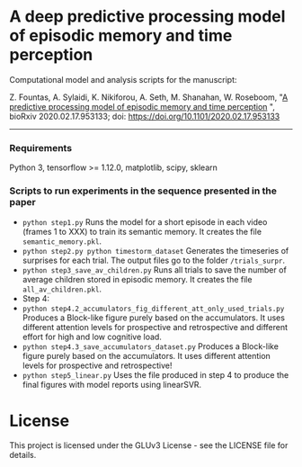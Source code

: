 # A deep predictive processing model of episodic memory and time perception

Computational model and analysis scripts for the manuscript:

Z. Fountas, A. Sylaidi, K. Nikiforou, A. Seth, M. Shanahan, W. Roseboom, "[A predictive processing model of episodic memory and time perception](https://www.biorxiv.org/content/10.1101/2020.02.17.953133v1 "In bioRxiv")
", bioRxiv 2020.02.17.953133; doi: https://doi.org/10.1101/2020.02.17.953133

---

### Requirements

Python 3, tensorflow >= 1.12.0, matplotlib, scipy, sklearn

### Scripts to run experiments in the sequence presented in the paper
- ```python step1.py``` Runs the model for a short episode in each video (frames 1 to XXX) to train its semantic memory. It creates the file ```semantic_memory.pkl```.
- ```python step2.py python timestorm_dataset```  Generates the timeseries of surprises for each trial. The output files go to the folder ```/trials_surpr```.
- ```python step3_save_av_children.py``` Runs all trials to save the number of average children stored in episodic memory. It creates the file ```all_av_children.pkl```.
- Step 4:
 - ```python step4.2_accumulators_fig_different_att_only_used_trials.py``` Produces a Block-like figure purely based on the accumulators. It uses different attention levels for prospective and retrospective and different effort for high and low cognitive load.
 - ```python step4.3_save_accumulators_dataset.py``` Produces a Block-like figure purely based on the accumulators. It uses different attention levels for prospective and retrospective!
 - ```python step5_linear.py``` Uses the file produced in step 4 to produce the final figures with model reports using linearSVR.


# License
This project is licensed under the GLUv3 License - see the LICENSE file for details.
